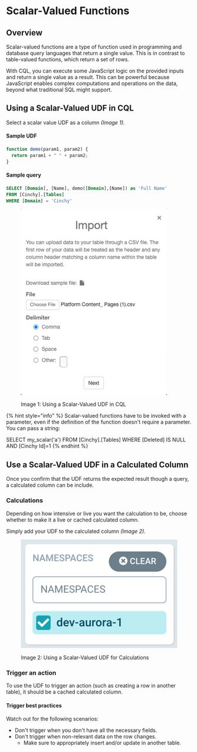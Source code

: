 # Scalar-Valued Functions

## Overview

Scalar-valued functions are a type of function used in programming and database
query languages that return a single value. This is in contrast to table-valued
functions, which return a set of rows.

With CQL, you can execute some JavaScript logic on the provided inputs and
return a single value as a result. This can be powerful because JavaScript
enables complex computations and operations on the data, beyond what traditional
SQL might support.

## Using a Scalar-Valued UDF in CQL

Select a scalar value UDF as a column _(Image 1)._

#### Sample UDF

```javascript
function demo(param1, param2) {
  return param1 + " " + param2;
}
```

#### Sample query

```sql
SELECT [Domain], [Name], demo([Domain],[Name]) as 'Full Name'
FROM [Cinchy].[Tables]
WHERE [Domain] = 'Cinchy'
```

<figure><img src="../../../../.gitbook/assets/image (530).png" alt=""><figcaption><p>Image 1: Using a Scalar-Valued UDF in CQL</p></figcaption></figure>

{% hint style="info" %} Scalar-valued functions have to be invoked with a
parameter, even if the definition of the function doesn't require a parameter.
You can pass a string:

SELECT my_scalar('a') FROM \[Cinchy].\[Tables] WHERE \[Deleted] IS NULL AND
\[Cinchy Id]=1 {% endhint %}

## Use a Scalar-Valued UDF in a Calculated Column

Once you confirm that the UDF returns the expected result though a query, a
calculated column can be include.

### Calculations

Depending on how intensive or live you want the calculation to be, choose
whether to make it a live or cached calculated column.

Simply add your UDF to the calculated column _(Image 2)._

<figure><img src="../../../../.gitbook/assets/image (233).png" alt=""><figcaption><p>Image 2: Using a Scalar-Valued UDF for Calculations</p></figcaption></figure>

### Trigger an action

To use the UDF to trigger an action (such as creating a row in another table),
it should be a cached calculated column.

#### Trigger best practices

Watch out for the following scenarios:

- Don't trigger when you don't have all the necessary fields.
- Don't trigger when non-relevant data on the row changes.
  - Make sure to appropriately insert and/or update in another table.

